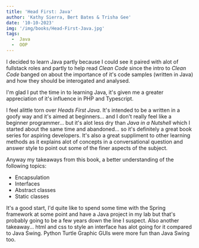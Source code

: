 ```yaml
---
title: 'Head First: Java'
author: 'Kathy Sierra, Bert Bates & Trisha Gee'
date: '10-10-2023'
img: '/img/books/Head-First-Java.jpg'
tags:
  -  Java
  -  OOP
---
```


I decided to learn Java partly because I could see it paired with alot of fullstack roles and partly to help read *Clean Code* since the intro to *Clean Code* banged on about the importance of it's code samples (written in Java) and how they should be interogated and analysed.

I'm glad I put the time in to learning Java, it's given me a greater appreciation of it's influence in PHP and Typescript.

I feel alittle torn over *Heads First Java*. It's intended to be a written in a goofy way and it's aimed at beginners... and I don't really feel like a beginner programmer... but it's alot less dry than *Java in a Nutshell* which I started about the same time and abandoned... so it's definitely a great book series for aspiring developers. It's also a great suppliment to other learning methods as it explains alot of concepts in a conversational question and answer style to point out some of the finer aspects of the subject.

Anyway my takeaways from this book, a better understanding of the following topics:  
  - Encapsulation  
  - Interfaces  
  - Abstract classes  
  - Static classes  

It's a good start, I'd quite like to spend some time with the Spring framework at some point and have a Java project in my lab but that's probably going to be a few years down the line I suspect. Also another takeaway... html and css to style an interface has alot going for it compared to Java Swing. Python Turtle Graphic GUIs were more fun than Java Swing too.
